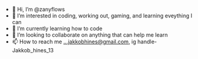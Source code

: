 - 👋 Hi, I’m @zanyflows
- 👀 I’m interested in coding, working out, gaming, and learning eveything I can
- 🌱 I’m currently learning how to code
- 💞️ I’m looking to collaborate on anything that can help me learn
- 📫 How to reach me ...jakkobhines@gmail.com, ig handle- Jakkob_hines_13

<!---
zanyflows/zanyflows is a ✨ special ✨ repository because its `README.md` (this file) appears on your GitHub profile.
You can click the Preview link to take a look at your changes.
--->
